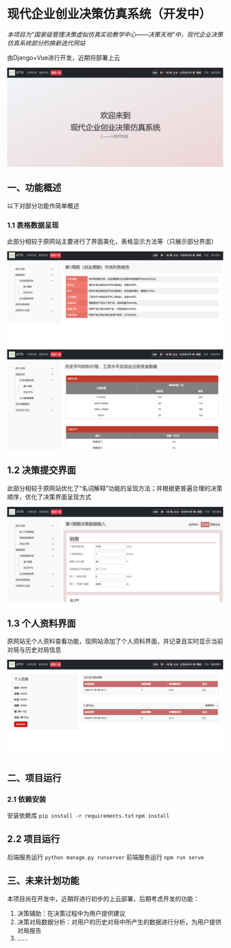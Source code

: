 # 现代企业创业决策仿真系统（开发中）
*本项目为“国家级管理决策虚拟仿真实验教学中心——决策天地”中，现代企业决策仿真系统部分的换新迭代网站*

由Django+Vue进行开发，近期将部署上云

![alt text](imgs/image-1.png)

## 一、功能概述

以下对部分功能作简单概述

### 1.1 表格数据呈现

此部分相较于原网站主要进行了界面美化，表格显示方法等（只展示部分界面）

![alt text](imgs/image-2.png)
![alt text](imgs/image-3.png)

## 1.2 决策提交界面

此部分相较于原网站优化了“名词解释”功能的呈现方法；并根据更普遍合理的决策顺序，优化了决策界面呈现方式

![alt text](imgs/image-4.png)

## 1.3 个人资料界面

原网站无个人资料查看功能，现网站添加了个人资料界面，并记录且实时显示当前对局与历史对局信息

![alt text](imgs/image-5.png)

## 二、项目运行
### 2.1 依赖安装
安装依赖库
`pip install -r requirements.txt`
`npm install`

## 2.2 项目运行
后端服务运行
`python manage.py runserver`
前端服务运行
`npm run serve`

## 三、未来计划功能

本项目尚在开发中，近期将进行初步的上云部署，后期考虑开发的功能：
1. 决策辅助：在决策过程中为用户提供建议
2. 决策对局数据分析：对用户的历史对局中所产生的数据进行分析，为用户提供对局报告
3. ......